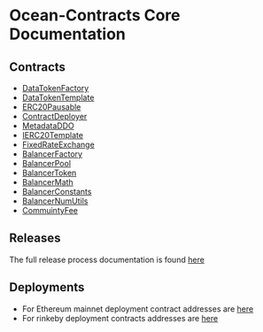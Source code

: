 # Ocean-Contracts Core Documentation

## Contracts
- [DataTokenFactory](contracts/DTFactory.md)
- [DataTokenTemplate](contracts/templates/DataTokenTemplate.md)
- [ERC20Pausable](contracts/templates/token/ERC20Pausable.md)
- [ContractDeployer](contracts/utils/Deployer.md)
- [MetadataDDO](contracts/metadata/DDO.md)
- [IERC20Template](contracts/interfaces/IERC20Template.md)
- [FixedRateExchange](contracts/interfaces/FixedRateExchange.md)
- [BalancerFactory](contracts/balancer/BFactory.md)
- [BalancerPool](contracts/balancer/BPool.md)
- [BalancerToken](contracts/balancer/BToken.md)
- [BalancerMath](contracts/balancer/BMath.md)
- [BalancerConstants](contracts/balancer/BConst.md)
- [BalancerNumUtils](contracts/balancer/BNum.md)
- [CommuintyFee](contracts/communityFee/OPFCommunityFeeCollector.md)

## Releases

The full release process documentation is found [here](RELEASE_PROCESS.md)

## Deployments
- For Ethereum mainnet deployment contract addresses are [here](deployments/mainnet.md)
- For rinkeby deployment contracts addresses are [here](deployments/rinkeby.md)
